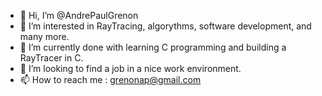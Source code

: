 - 👋 Hi, I’m @AndrePaulGrenon
- 👀 I’m interested in RayTracing, algorythms, software development, and many more. 
- 🌱 I’m currently done with learning C programming and building a RayTracer in C. 
- 💞️ I’m looking to find a job in a nice work environment. 
- 📫 How to reach me : grenonap@gmail.com
